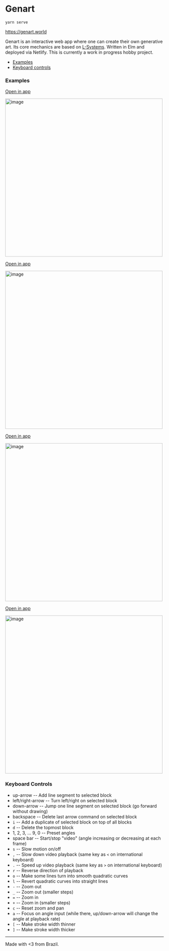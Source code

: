 # Genart

```
yarn serve
```

https://genart.world

Genart is an interactive web app where one can create their own generative art. Its core mechanics are based on [L-Systems](https://en.wikipedia.org/wiki/L-system). Written in Elm and deployed via Netlify. This is currently a work in progress hobby project.

- [Examples](#examples)
- [Keyboard controls](#keyboard-controls)

### Examples

[Open in app](https://genart.world/editor?composition=%5B%22DLDLDDLDLDDLDLDDLDLDDLDLDDLDLDDLDLDDLDLDDLDLDDLDLDDLDLDDLDLDDLDLDDLDLDDLDLDDLDLDDLDLDDLDLDDLDLDDLDLDDLDLD%22%2C%22DLDLDDLDLDDLDLDDLDLDDLDLDDLDLDDLDLDDLDLDDLDLDDLDLDDLDLDDLDLDDLDLDDLDLDDLDLDDLDLDDLDLDDLDLDDLDLDDLDLDDLDLD%22%5D&turnAngle=90.93889999999735&backgroundColor=%22%23000000%22&strokeColor=%22%231042b4%22&strokeWidth=0.018008170826353347&translateX=22.131194372558074&translateY=-39.18175179621922&scale=1.2000000000000002&curve=%22line%22)

<img width="500" alt="image" src="https://user-images.githubusercontent.com/4342234/133002563-1c12c0d1-c16c-494d-ba92-0c5a20b4820d.png">

[Open in app](https://genart.world/editor?composition=%5B%22DLDLDLDLDLDLDLDLDLDLDLDLDLDLDLDLDLDLDLDLDLDLDLDLDLDLDLDLDLDLDLDLDLDLDLDLDLDLDLDLDLDLDLDLDLDLDLDLDLDLDLDLDLDLDLDLDLDLDLDLDLDLDLDLDLDLDLDLDLDLDLDLDLDLDLDLDLDLDLDLDLDLDLDL%22%2C%22DLDLDLDLDLDLDLDLDLDLDLDLDLDLDLDLDLDLDLDLDLDLDLDLDLDLDLDLDLDLDLDLDLDLDLDLDLDLDLDLDLDLDLDLDLDLDLDLDLDLDLDLDLDLDLDLDLDLDLDLDLDLDLDLDLDLDLDLDLDLDLDLDLDLDLDLDLDLDLDLDLDLDLDL%22%5D&turnAngle=91.76536339382513&backgroundColor=%22%23000000%22&strokeColor=%22%23ff325f%22&strokeWidth=0.005140979886893275&translateX=-1.277270735894857&translateY=-1.9341998697531257&scale=1.0300000000000002&curve=%22curve%22)

<img width="500" alt="image" src="https://user-images.githubusercontent.com/4342234/133002612-11c3501c-6889-4b60-94c1-c6024f2edbb8.png">

[Open in app](https://genart.world/editor?composition=%5B%22DDDLDDDLDDDLDDDLDDDLDDDLDDDLDDDLDDDLDDDLDDDLDDDLDDDLDDDLDDDLDDDLDDDLDDDLDDDLDDDLDDDLDDDLDDDLDDD%22%2C%22DDDLDDDLDDDLDDDLDDDLDDDLDDDLDDDLDDDLDDDLDDDLDDDLDDDLDDDLDDDLDDDLDDDLDDDLDDDLDDDLDDDLDDDLDDDLDDD%22%2C%22DDDDDDDDDDDDDDD%22%5D&turnAngle=1111111110.9977298&backgroundColor=%22%238ddd55%22&strokeColor=%22%231084e7%22&strokeWidth=1&translateX=-11.00256947572367&translateY=2.0925638350619185&scale=1.23&curve=%22line%22)

<img width="500" alt="image" src="https://user-images.githubusercontent.com/4342234/133002768-58cc726f-d9cc-4831-bcd9-62d2e3aafbba.png">

[Open in app](https://genart.world/editor?composition=%5B%22D%22%2C%22DDDDDDDDDDDDDDDDDDDDDDDDDDDDDDDDDDDDDDDDDDDDDDDDDDDDDDDDDDDDDDDDDDDDDDDDDDDDDDDDDDDDDDD%22%2C%22DLDLDLDLDLDL%22%2C%22DD%22%2C%22DLD%22%5D&turnAngle=159.94664453611628&backgroundColor=%22%2300104d%22&strokeColor=%22%234dc7bc%22&strokeWidth=0.010313385377218032&translateX=1.6723226288274804&translateY=-0.9250000000000015&scale=0.7399999999999982&curve=%22curve%22)

<img width="500" alt="image" src="https://user-images.githubusercontent.com/4342234/133002669-496d3640-cade-43a6-b4a3-e63ede32c11f.png">

### Keyboard Controls

- up-arrow -- Add line segment to selected block
- left/right-arrow -- Turn left/right on selected block
- down-arrow -- Jump one line segment on selected block (go forward without drawing)
- backspace -- Delete last arrow command on selected block
- `i` -- Add a duplicate of selected block on top of all blocks
- `d` -- Delete the topmost block
- 1, 2, 3, ... 9, 0 -- Preset angles
- space bar -- Start/stop "video" (angle increasing or decreasing at each frame)
- `s` -- Slow motion on/off
- `,` -- Slow down video playback (same key as `<` on international keyboard)
- `.` -- Speed up video playback (same key as `>` on international keyboard)
- `r` -- Reverse direction of playback
- `o` -- Make some lines turn into smooth quadratic curves
- `l` -- Revert quadratic curves into straight lines
- `-` -- Zoom out
- `_` -- Zoom out (smaller steps)
- `=` -- Zoom in
- `+` -- Zoom in (smaller steps)
- `c` -- Reset zoom and pan
- `a` -- Focus on angle input (while there, up/down-arrow will change the angle at playback rate)
- `[` -- Make stroke width thinner
- `]` -- Make stroke width thicker

---

Made with <3 from Brazil.
